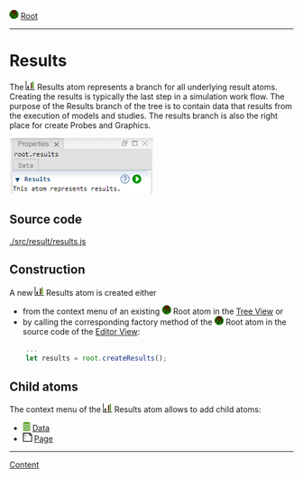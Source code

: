 ![](../../../icons/root.png) [Root](../root.md)

----

# Results

The ![](../../../icons/results.png) Results atom represents a branch for all underlying result atoms. Creating the results is 
typically the last step in a simulation work flow. The purpose of the Results branch of the tree is to contain data that results from the execution of models and studies. The results branch is also the right place for create Probes and Graphics.  

![](../../images/results.png)

## Source code

[./src/result/results.js](../../../src/result/results.js)

## Construction

A new ![](../../../icons/results.png) Results atom is created either 

* from the context menu of an existing ![](../../../icons/root.png) Root atom in the [Tree View](../../views/treeView.md) or 
* by calling the corresponding factory method of the ![](../../../icons/root.png) Root atom in the source code of the [Editor View](../../views/editorView.md):

```javascript
    ...
    let results = root.createResults();	     
```

## Child atoms

The context menu of the ![](../../../icons/results.png) Results atom allows to add child atoms: 

* ![](../../../icons/data.png) [Data](./data/data.md)
* ![](../../../icons/page.png) [Page](./page/page.md)


----
[Content](../../../README.md)

